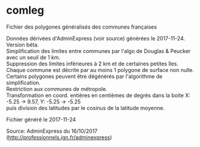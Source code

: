 # comleg

Fichier des polygones généralisés des communes françaises  
  
Données dérivées d'AdminExpress (voir source) générées le 2017-11-24. Version béta.  
Simplification des limites entre communes par l'algo de Douglas &amp; Peucker avec un seuil de 1 km.  
Suppression des limites inférieures à 2 km et de certaines petites îles.  
Chaque commune est décrite par au moins 1 polygone de surface non nulle.  
Certains polygones peuvent être dégénérés par l'algorithme de simplification.  
Restriction aux communes de métropole.  
Transformation en coord. entières en centièmes de degrés dans la boite X: -5.25 -> 9.57, Y: -5.25 -> -5.25  
puis division des latitudes par le cosinus de la latitude moyenne.  
  
Fichier généré le 2017-11-24  
  
Source: AdminExpress du 16/10/2017 (http://professionnels.ign.fr/adminexpress)  

